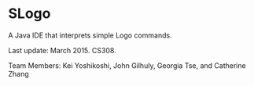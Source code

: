 # SLogo
A Java IDE that interprets simple Logo commands.

Last update: March 2015. CS308.

Team Members: Kei Yoshikoshi, John Gilhuly, Georgia Tse, and Catherine Zhang